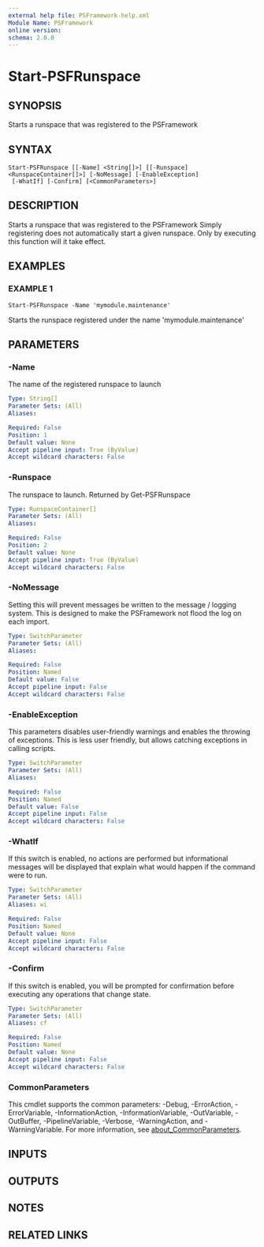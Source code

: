 ```yaml
---
external help file: PSFramework-help.xml
Module Name: PSFramework
online version:
schema: 2.0.0
---
```


# Start-PSFRunspace

## SYNOPSIS
Starts a runspace that was registered to the PSFramework

## SYNTAX

```
Start-PSFRunspace [[-Name] <String[]>] [[-Runspace] <RunspaceContainer[]>] [-NoMessage] [-EnableException]
 [-WhatIf] [-Confirm] [<CommonParameters>]
```

## DESCRIPTION
Starts a runspace that was registered to the PSFramework
Simply registering does not automatically start a given runspace.
Only by executing this function will it take effect.

## EXAMPLES

### EXAMPLE 1
```
Start-PSFRunspace -Name 'mymodule.maintenance'
```

Starts the runspace registered under the name 'mymodule.maintenance'

## PARAMETERS

### -Name
The name of the registered runspace to launch

```yaml
Type: String[]
Parameter Sets: (All)
Aliases:

Required: False
Position: 1
Default value: None
Accept pipeline input: True (ByValue)
Accept wildcard characters: False
```

### -Runspace
The runspace to launch.
Returned by Get-PSFRunspace

```yaml
Type: RunspaceContainer[]
Parameter Sets: (All)
Aliases:

Required: False
Position: 2
Default value: None
Accept pipeline input: True (ByValue)
Accept wildcard characters: False
```

### -NoMessage
Setting this will prevent messages be written to the message / logging system.
This is designed to make the PSFramework not flood the log on each import.

```yaml
Type: SwitchParameter
Parameter Sets: (All)
Aliases:

Required: False
Position: Named
Default value: False
Accept pipeline input: False
Accept wildcard characters: False
```

### -EnableException
This parameters disables user-friendly warnings and enables the throwing of exceptions.
This is less user friendly, but allows catching exceptions in calling scripts.

```yaml
Type: SwitchParameter
Parameter Sets: (All)
Aliases:

Required: False
Position: Named
Default value: False
Accept pipeline input: False
Accept wildcard characters: False
```

### -WhatIf
If this switch is enabled, no actions are performed but informational messages will be displayed that explain what would happen if the command were to run.

```yaml
Type: SwitchParameter
Parameter Sets: (All)
Aliases: wi

Required: False
Position: Named
Default value: None
Accept pipeline input: False
Accept wildcard characters: False
```

### -Confirm
If this switch is enabled, you will be prompted for confirmation before executing any operations that change state.

```yaml
Type: SwitchParameter
Parameter Sets: (All)
Aliases: cf

Required: False
Position: Named
Default value: None
Accept pipeline input: False
Accept wildcard characters: False
```

### CommonParameters
This cmdlet supports the common parameters: -Debug, -ErrorAction, -ErrorVariable, -InformationAction, -InformationVariable, -OutVariable, -OutBuffer, -PipelineVariable, -Verbose, -WarningAction, and -WarningVariable. For more information, see [about_CommonParameters](http://go.microsoft.com/fwlink/?LinkID=113216).

## INPUTS

## OUTPUTS

## NOTES

## RELATED LINKS
